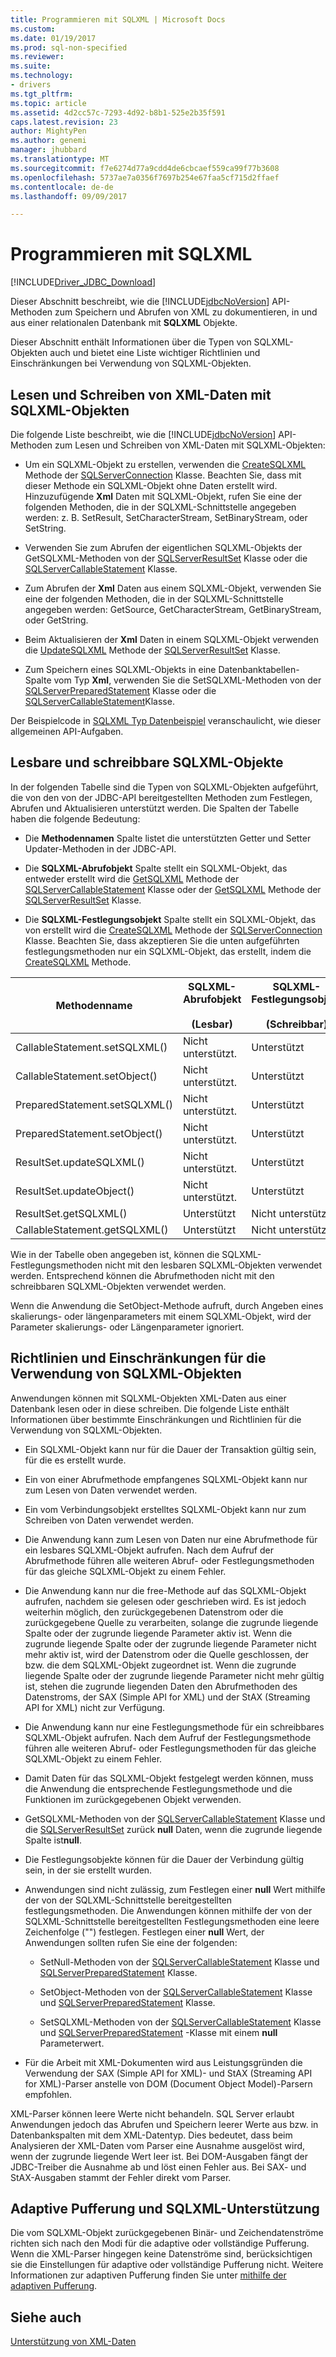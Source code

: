 ```yaml
---
title: Programmieren mit SQLXML | Microsoft Docs
ms.custom: 
ms.date: 01/19/2017
ms.prod: sql-non-specified
ms.reviewer: 
ms.suite: 
ms.technology:
- drivers
ms.tgt_pltfrm: 
ms.topic: article
ms.assetid: 4d2cc57c-7293-4d92-b8b1-525e2b35f591
caps.latest.revision: 23
author: MightyPen
ms.author: genemi
manager: jhubbard
ms.translationtype: MT
ms.sourcegitcommit: f7e6274d77a9cdd4de6cbcaef559ca99f77b3608
ms.openlocfilehash: 5737ae7a0356f7697b254e67faa5cf715d2ffaef
ms.contentlocale: de-de
ms.lasthandoff: 09/09/2017

---
```

# <a name="programming-with-sqlxml"></a>Programmieren mit SQLXML
[!INCLUDE[Driver_JDBC_Download](../../includes/driver_jdbc_download.md)]

  Dieser Abschnitt beschreibt, wie die [!INCLUDE[jdbcNoVersion](../../includes/jdbcnoversion_md.md)] API-Methoden zum Speichern und Abrufen von XML zu dokumentieren, in und aus einer relationalen Datenbank mit **SQLXML** Objekte.  
  
 Dieser Abschnitt enthält Informationen über die Typen von SQLXML-Objekten auch und bietet eine Liste wichtiger Richtlinien und Einschränkungen bei Verwendung von SQLXML-Objekten.  
  
## <a name="reading-and-writing-xml-data-with-sqlxml-objects"></a>Lesen und Schreiben von XML-Daten mit SQLXML-Objekten  
 Die folgende Liste beschreibt, wie die [!INCLUDE[jdbcNoVersion](../../includes/jdbcnoversion_md.md)] API-Methoden zum Lesen und Schreiben von XML-Daten mit SQLXML-Objekten:  
  
-   Um ein SQLXML-Objekt zu erstellen, verwenden die [CreateSQLXML](../../connect/jdbc/reference/createsqlxml-method-sqlserverconnection.md) Methode der [SQLServerConnection](../../connect/jdbc/reference/sqlserverconnection-class.md) Klasse. Beachten Sie, dass mit dieser Methode ein SQLXML-Objekt ohne Daten erstellt wird. Hinzuzufügende **Xml** Daten mit SQLXML-Objekt, rufen Sie eine der folgenden Methoden, die in der SQLXML-Schnittstelle angegeben werden: z. B. SetResult, SetCharacterStream, SetBinaryStream, oder SetString.  
  
-   Verwenden Sie zum Abrufen der eigentlichen SQLXML-Objekts der GetSQLXML-Methoden von der [SQLServerResultSet](../../connect/jdbc/reference/sqlserverresultset-class.md) Klasse oder die [SQLServerCallableStatement](../../connect/jdbc/reference/sqlservercallablestatement-class.md) Klasse.  
  
-   Zum Abrufen der **Xml** Daten aus einem SQLXML-Objekt, verwenden Sie eine der folgenden Methoden, die in der SQLXML-Schnittstelle angegeben werden: GetSource, GetCharacterStream, GetBinaryStream, oder GetString.  
  
-   Beim Aktualisieren der **Xml** Daten in einem SQLXML-Objekt verwenden die [UpdateSQLXML](../../connect/jdbc/reference/updatesqlxml-method-sqlserverresultset.md) Methode der [SQLServerResultSet](../../connect/jdbc/reference/sqlserverresultset-class.md) Klasse.  
  
-   Zum Speichern eines SQLXML-Objekts in eine Datenbanktabellen-Spalte vom Typ **Xml**, verwenden Sie die SetSQLXML-Methoden von der [SQLServerPreparedStatement](../../connect/jdbc/reference/sqlserverpreparedstatement-class.md) Klasse oder die [SQLServerCallableStatement](../../connect/jdbc/reference/sqlservercallablestatement-class.md)Klasse.  
  
 Der Beispielcode in [SQLXML Typ Datenbeispiel](../../connect/jdbc/sqlxml-data-type-sample.md) veranschaulicht, wie dieser allgemeinen API-Aufgaben.  
  
## <a name="readable-and-writable-sqlxml-objects"></a>Lesbare und schreibbare SQLXML-Objekte  
 In der folgenden Tabelle sind die Typen von SQLXML-Objekten aufgeführt, die von den von der JDBC-API bereitgestellten Methoden zum Festlegen, Abrufen und Aktualisieren unterstützt werden. Die Spalten der Tabelle haben die folgende Bedeutung:  
  
-   Die **Methodennamen** Spalte listet die unterstützten Getter und Setter Updater-Methoden in der JDBC-API.  
  
-   Die **SQLXML-Abrufobjekt** Spalte stellt ein SQLXML-Objekt, das entweder erstellt wird die [GetSQLXML](../../connect/jdbc/reference/getsqlxml-method-sqlservercallablestatement.md) Methode der [SQLServerCallableStatement](../../connect/jdbc/reference/sqlservercallablestatement-class.md) Klasse oder der [GetSQLXML](../../connect/jdbc/reference/getsqlxml-method-sqlserverresultset.md) Methode der [SQLServerResultSet](../../connect/jdbc/reference/sqlserverresultset-class.md) Klasse.  
  
-   Die **SQLXML-Festlegungsobjekt** Spalte stellt ein SQLXML-Objekt, das von erstellt wird die [CreateSQLXML](../../connect/jdbc/reference/createsqlxml-method-sqlserverconnection.md) Methode der [SQLServerConnection](../../connect/jdbc/reference/sqlserverconnection-class.md) Klasse. Beachten Sie, dass akzeptieren Sie die unten aufgeführten festlegungsmethoden nur ein SQLXML-Objekt, das erstellt, indem die [CreateSQLXML](../../connect/jdbc/reference/createsqlxml-method-sqlserverconnection.md) Methode.  
  
|Methodenname|SQLXML-Abrufobjekt<br /><br /> (Lesbar)|SQLXML-Festlegungsobjekt<br /><br /> (Schreibbar)|  
|-----------------|-------------------------------------------|-------------------------------------------|  
|CallableStatement.setSQLXML()|Nicht unterstützt.|Unterstützt|  
|CallableStatement.setObject()|Nicht unterstützt.|Unterstützt|  
|PreparedStatement.setSQLXML()|Nicht unterstützt.|Unterstützt|  
|PreparedStatement.setObject()|Nicht unterstützt.|Unterstützt|  
|ResultSet.updateSQLXML()|Nicht unterstützt.|Unterstützt|  
|ResultSet.updateObject()|Nicht unterstützt.|Unterstützt|  
|ResultSet.getSQLXML()|Unterstützt|Nicht unterstützt.|  
|CallableStatement.getSQLXML()|Unterstützt|Nicht unterstützt.|  
  
 Wie in der Tabelle oben angegeben ist, können die SQLXML-Festlegungsmethoden nicht mit den lesbaren SQLXML-Objekten verwendet werden. Entsprechend können die Abrufmethoden nicht mit den schreibbaren SQLXML-Objekten verwendet werden.  
  
 Wenn die Anwendung die SetObject-Methode aufruft, durch Angeben eines skalierungs- oder längenparameters mit einem SQLXML-Objekt, wird der Parameter skalierungs- oder Längenparameter ignoriert.  
  
## <a name="guidelines-and-limitations-when-using-sqlxml-objects"></a>Richtlinien und Einschränkungen für die Verwendung von SQLXML-Objekten  
 Anwendungen können mit SQLXML-Objekten XML-Daten aus einer Datenbank lesen oder in diese schreiben. Die folgende Liste enthält Informationen über bestimmte Einschränkungen und Richtlinien für die Verwendung von SQLXML-Objekten.  
  
-   Ein SQLXML-Objekt kann nur für die Dauer der Transaktion gültig sein, für die es erstellt wurde.  
  
-   Ein von einer Abrufmethode empfangenes SQLXML-Objekt kann nur zum Lesen von Daten verwendet werden.  
  
-   Ein vom Verbindungsobjekt erstelltes SQLXML-Objekt kann nur zum Schreiben von Daten verwendet werden.  
  
-   Die Anwendung kann zum Lesen von Daten nur eine Abrufmethode für ein lesbares SQLXML-Objekt aufrufen. Nach dem Aufruf der Abrufmethode führen alle weiteren Abruf- oder Festlegungsmethoden für das gleiche SQLXML-Objekt zu einem Fehler.  
  
-   Die Anwendung kann nur die free-Methode auf das SQLXML-Objekt aufrufen, nachdem sie gelesen oder geschrieben wird. Es ist jedoch weiterhin möglich, den zurückgegebenen Datenstrom oder die zurückgegebene Quelle zu verarbeiten, solange die zugrunde liegende Spalte oder der zugrunde liegende Parameter aktiv ist. Wenn die zugrunde liegende Spalte oder der zugrunde liegende Parameter nicht mehr aktiv ist, wird der Datenstrom oder die Quelle geschlossen, der bzw. die dem SQLXML-Objekt zugeordnet ist. Wenn die zugrunde liegende Spalte oder der zugrunde liegende Parameter nicht mehr gültig ist, stehen die zugrunde liegenden Daten den Abrufmethoden des Datenstroms, der SAX (Simple API for XML) und der StAX (Streaming API for XML) nicht zur Verfügung.  
  
-   Die Anwendung kann nur eine Festlegungsmethode für ein schreibbares SQLXML-Objekt aufrufen. Nach dem Aufruf der Festlegungsmethode führen alle weiteren Abruf- oder Festlegungsmethoden für das gleiche SQLXML-Objekt zu einem Fehler.  
  
-   Damit Daten für das SQLXML-Objekt festgelegt werden können, muss die Anwendung die entsprechende Festlegungsmethode und die Funktionen im zurückgegebenen Objekt verwenden.  
  
-   GetSQLXML-Methoden von der [SQLServerCallableStatement](../../connect/jdbc/reference/sqlservercallablestatement-class.md) Klasse und die [SQLServerResultSet](../../connect/jdbc/reference/sqlserverresultset-class.md) zurück **null** Daten, wenn die zugrunde liegende Spalte ist**null**.  
  
-   Die Festlegungsobjekte können für die Dauer der Verbindung gültig sein, in der sie erstellt wurden.  
  
-   Anwendungen sind nicht zulässig, zum Festlegen einer **null** Wert mithilfe der von der SQLXML-Schnittstelle bereitgestellten festlegungsmethoden. Die Anwendungen können mithilfe der von der SQLXML-Schnittstelle bereitgestellten Festlegungsmethoden eine leere Zeichenfolge ("") festlegen. Festlegen einer **null** Wert, der Anwendungen sollten rufen Sie eine der folgenden:  
  
    -   SetNull-Methoden von der [SQLServerCallableStatement](../../connect/jdbc/reference/sqlservercallablestatement-class.md) Klasse und [SQLServerPreparedStatement](../../connect/jdbc/reference/sqlserverpreparedstatement-class.md) Klasse.  
  
    -   SetObject-Methoden von der [SQLServerCallableStatement](../../connect/jdbc/reference/sqlservercallablestatement-class.md) Klasse und [SQLServerPreparedStatement](../../connect/jdbc/reference/sqlserverpreparedstatement-class.md) Klasse.  
  
    -   SetSQLXML-Methoden von der [SQLServerCallableStatement](../../connect/jdbc/reference/sqlservercallablestatement-class.md) Klasse und [SQLServerPreparedStatement](../../connect/jdbc/reference/sqlserverpreparedstatement-class.md) -Klasse mit einem **null** Parameterwert.  
  
-   Für die Arbeit mit XML-Dokumenten wird aus Leistungsgründen die Verwendung der SAX (Simple API for XML)- und StAX (Streaming API for XML)-Parser anstelle von DOM (Document Object Model)-Parsern empfohlen.  
  
 XML-Parser können leere Werte nicht behandeln. SQL Server erlaubt Anwendungen jedoch das Abrufen und Speichern leerer Werte aus bzw. in Datenbankspalten mit dem XML-Datentyp. Dies bedeutet, dass beim Analysieren der XML-Daten vom Parser eine Ausnahme ausgelöst wird, wenn der zugrunde liegende Wert leer ist. Bei DOM-Ausgaben fängt der JDBC-Treiber die Ausnahme ab und löst einen Fehler aus. Bei SAX- und StAX-Ausgaben stammt der Fehler direkt vom Parser.  
  
## <a name="adaptive-buffering-and-sqlxml-support"></a>Adaptive Pufferung und SQLXML-Unterstützung  
 Die vom SQLXML-Objekt zurückgegebenen Binär- und Zeichendatenströme richten sich nach den Modi für die adaptive oder vollständige Pufferung. Wenn die XML-Parser hingegen keine Datenströme sind, berücksichtigen sie die Einstellungen für adaptive oder vollständige Pufferung nicht. Weitere Informationen zur adaptiven Pufferung finden Sie unter [mithilfe der adaptiven Pufferung](../../connect/jdbc/using-adaptive-buffering.md).  
  
## <a name="see-also"></a>Siehe auch  
 [Unterstützung von XML-Daten](../../connect/jdbc/supporting-xml-data.md)  
  
  
